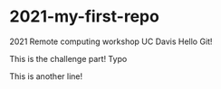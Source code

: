 # 2021-my-first-repo
2021 Remote computing workshop UC Davis
Hello Git!

This is the challenge part!
Typo

This is another line!
